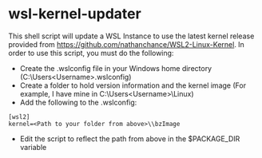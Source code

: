 # wsl-kernel-updater
This shell script will update a WSL Instance to use the latest kernel release provided from https://github.com/nathanchance/WSL2-Linux-Kernel.
In order to use this script, you must do the following:
- Create the .wslconfig file in your Windows home directory (C:\Users\<Username>\.wslconfig)
- Create a folder to hold version information and the kernel image (For example, I have mine in C:\Users\<Username>\Linux)
- Add the following to the .wslconfig:
```
[wsl2]
kernel=<Path to your folder from above>\\bzImage
```
- Edit the script to reflect the path from above in the $PACKAGE_DIR variable

